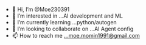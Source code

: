 - 👋 Hi, I’m @Moe230391
- 👀 I’m interested in ...AI development and ML
- 🌱 I’m currently learning ...python/autogen
- 💞️ I’m looking to collaborate on ...AI Agent config
- 📫 How to reach me ...moe.momin1991@gmail.com

<!---
Moe230391/Moe230391 is a ✨ special ✨ repository because its `README.md` (this file) appears on your GitHub profile.
You can click the Preview link to take a look at your changes.
--->
